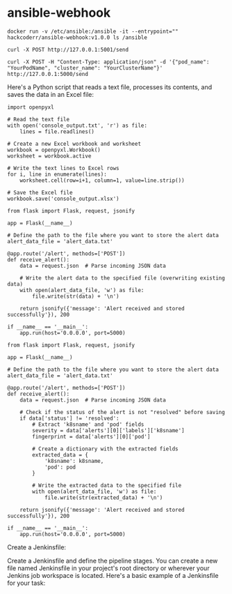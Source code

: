 # ansible-webhook

```
docker run -v /etc/ansible:/ansible -it --entrypoint="" hackcoderr/ansible-webhook:v1.0.0 ls /ansible
```

```
curl -X POST http://127.0.0.1:5001/send
```
```
curl -X POST -H "Content-Type: application/json" -d '{"pod_name": "YourPodName", "cluster_name": "YourClusterName"}' http://127.0.0.1:5000/send
```


Here's a Python script that reads a text file, processes its contents, and saves the data in an Excel file:
```
import openpyxl

# Read the text file
with open('console_output.txt', 'r') as file:
    lines = file.readlines()

# Create a new Excel workbook and worksheet
workbook = openpyxl.Workbook()
worksheet = workbook.active

# Write the text lines to Excel rows
for i, line in enumerate(lines):
    worksheet.cell(row=i+1, column=1, value=line.strip())

# Save the Excel file
workbook.save('console_output.xlsx')
```

```
from flask import Flask, request, jsonify

app = Flask(__name__)

# Define the path to the file where you want to store the alert data
alert_data_file = 'alert_data.txt'

@app.route('/alert', methods=['POST'])
def receive_alert():
    data = request.json  # Parse incoming JSON data

    # Write the alert data to the specified file (overwriting existing data)
    with open(alert_data_file, 'w') as file:
        file.write(str(data) + '\n')

    return jsonify({'message': 'Alert received and stored successfully'}), 200

if __name__ == '__main__':
    app.run(host='0.0.0.0', port=5000)
```

```
from flask import Flask, request, jsonify

app = Flask(__name__)

# Define the path to the file where you want to store the alert data
alert_data_file = 'alert_data.txt'

@app.route('/alert', methods=['POST'])
def receive_alert():
    data = request.json  # Parse incoming JSON data

    # Check if the status of the alert is not "resolved" before saving
    if data['status'] != 'resolved':
        # Extract 'k8sname' and 'pod' fields
        severity = data['alerts'][0]['labels']['k8sname']
        fingerprint = data['alerts'][0]['pod']

        # Create a dictionary with the extracted fields
        extracted_data = {
            'k8sname': k8sname,
            'pod': pod
        }

        # Write the extracted data to the specified file
        with open(alert_data_file, 'w') as file:
            file.write(str(extracted_data) + '\n')

    return jsonify({'message': 'Alert received and stored successfully'}), 200

if __name__ == '__main__':
    app.run(host='0.0.0.0', port=5000)
```

Create a Jenkinsfile:

Create a Jenkinsfile and define the pipeline stages. You can create a new file named Jenkinsfile in your project's root directory or wherever your Jenkins job workspace is located. Here's a basic example of a Jenkinsfile for your task:





